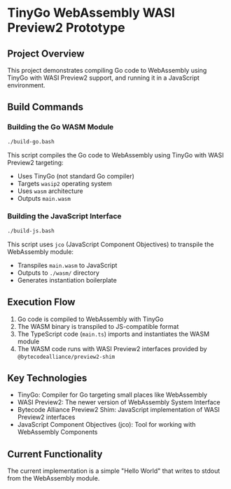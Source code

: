 # TinyGo WebAssembly WASI Preview2 Prototype

## Project Overview
This project demonstrates compiling Go code to WebAssembly using TinyGo with WASI Preview2 support, and running it in a JavaScript environment.

## Build Commands

### Building the Go WASM Module
```bash
./build-go.bash
```
This script compiles the Go code to WebAssembly using TinyGo with WASI Preview2 targeting:
- Uses TinyGo (not standard Go compiler)
- Targets `wasip2` operating system
- Uses `wasm` architecture
- Outputs `main.wasm`

### Building the JavaScript Interface
```bash
./build-js.bash
```
This script uses `jco` (JavaScript Component Objectives) to transpile the WebAssembly module:
- Transpiles `main.wasm` to JavaScript
- Outputs to `./wasm/` directory
- Generates instantiation boilerplate

## Execution Flow
1. Go code is compiled to WebAssembly with TinyGo
2. The WASM binary is transpiled to JS-compatible format
3. The TypeScript code (`main.ts`) imports and instantiates the WASM module
4. The WASM code runs with WASI Preview2 interfaces provided by `@bytecodealliance/preview2-shim`

## Key Technologies
- TinyGo: Compiler for Go targeting small places like WebAssembly
- WASI Preview2: The newer version of WebAssembly System Interface
- Bytecode Alliance Preview2 Shim: JavaScript implementation of WASI Preview2 interfaces
- JavaScript Component Objectives (jco): Tool for working with WebAssembly Components

## Current Functionality
The current implementation is a simple "Hello World" that writes to stdout from the WebAssembly module.
